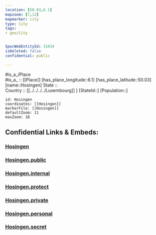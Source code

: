 ```yaml
---
location: [50.03,6.1] 
mapzoom: [7,12] 
mapmarker: city 
type: City
tags:
- geo/City


SpocWebEntityId: 31034
isDeleted: false
confidential: public

---
```

#is_a_/Place  
#is_a_ :: [[Place]] 
[has_place_longitude::6.1] 
[has_place_latitude::50.03] 
[name::Hosingen] 
State ::  
Country :: [[../../../../Luxembourg]] ] 
[StateId::] 
[Population::] 



```leaflet
id: Hosingen
coordinates: [[Hosingen]] 
markerFile: [[Hosingen]] 
defaultZoom: 11 
maxZoom: 18
```


## Confidential Links & Embeds: 

### [Hosingen](/_Standards/Earth/Continent/Europe/Europe~West/Luxembourg/Districts~Luxembourg/Diekirch/City/Hosingen.md) 

### [Hosingen.public](/_public/Earth/Continent/Europe/Europe~West/Luxembourg/Districts~Luxembourg/Diekirch/City/Hosingen.public.md) 

### [Hosingen.internal](/_internal/Earth/Continent/Europe/Europe~West/Luxembourg/Districts~Luxembourg/Diekirch/City/Hosingen.internal.md) 

### [Hosingen.protect](/_protect/Earth/Continent/Europe/Europe~West/Luxembourg/Districts~Luxembourg/Diekirch/City/Hosingen.protect.md) 

### [Hosingen.private](/_private/Earth/Continent/Europe/Europe~West/Luxembourg/Districts~Luxembourg/Diekirch/City/Hosingen.private.md) 

### [Hosingen.personal](/_personal/Earth/Continent/Europe/Europe~West/Luxembourg/Districts~Luxembourg/Diekirch/City/Hosingen.personal.md) 

### [Hosingen.secret](/_secret/Earth/Continent/Europe/Europe~West/Luxembourg/Districts~Luxembourg/Diekirch/City/Hosingen.secret.md)

